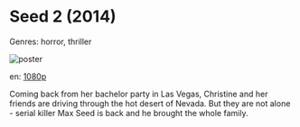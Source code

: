 # Seed 2 (2014)

Genres: horror, thriller

![poster](http://image.tmdb.org/t/p/w500/qBP44cQsJxwDQOogJANQr4jDrmF.jpg)

en:
  [1080p](magnet:?xt=urn:btih:18860A39ABF43AA62025AE8DA6C66B79701E6F4B&tr=udp://glotorrents.pw:6969/announce&tr=udp://tracker.opentrackr.org:1337/announce&tr=udp://torrent.gresille.org:80/announce&tr=udp://tracker.openbittorrent.com:80&tr=udp://tracker.coppersurfer.tk:6969&tr=udp://tracker.leechers-paradise.org:6969&tr=udp://p4p.arenabg.ch:1337&tr=udp://tracker.internetwarriors.net:1337)
  


Coming back from her bachelor party in Las Vegas, Christine and her friends are driving through the hot desert of Nevada. But they are not alone - serial killer Max Seed is back and he brought the whole family.